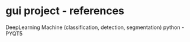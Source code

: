 # gui project - references
DeepLearning Machine (classification, detection, segmentation)
python - PYQT5
